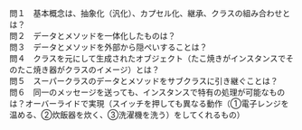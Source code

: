 問１　基本概念は、抽象化（汎化）、カプセル化、継承、クラスの組み合わせとは？  
問２　データとメソッドを一体化したものは？  
問３　データとメソッドを外部から隠ぺいすることは？  
問４　クラスを元にして生成されたオブジェクト（たこ焼きがインスタンスでそのたこ焼き器がクラスのイメージ）とは？  
問５　スーパークラスのデータとメソッドをサブクラスに引き継ぐことは？  
問６　同一のメッセージを送っても、インスタンスで特有の処理が可能なものは？オーバーライドで実現（スイッチを押しても異なる動作（①電子レンジを温める、②炊飯器を炊く、③洗濯機を洗う）をしてくれるもの）
